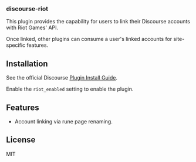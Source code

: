 ### discourse-riot

This plugin provides the capability for users to link their Discourse accounts
with Riot Games' API.

Once linked, other plugins can consume a user's linked accounts for site-specific features.

## Installation

See the official Discourse [Plugin Install Guide](https://meta.discourse.org/t/install-a-plugin/19157).

Enable the `riot_enabled` setting to enable the plugin.

## Features

- Account linking via rune page renaming.

## License

MIT
